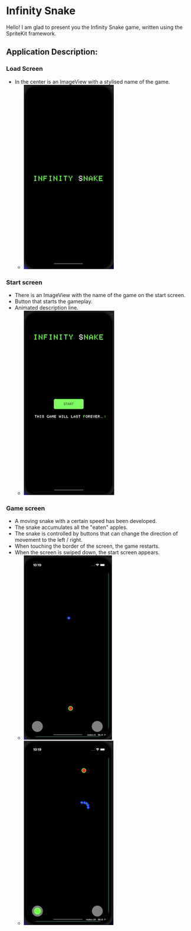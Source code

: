 # Infinity Snake

Hello! I am glad to present you the Infinity Snake game, written using the SpriteKit framework.

## Application Description:

### Load Screen
+ In the center is an ImageView with a stylised name of the game.
    + ![loadScreen](https://github.com/KovalMark/ScreenshotApp/blob/master/SI/LoadScreen.png)

### Start screen
+ There is an ImageView with the name of the game on the start screen.
+ Button that starts the gameplay.
+ Animated description line.
    + ![loadScreen](https://github.com/KovalMark/ScreenshotApp/blob/master/SI/StartScreen.png)

### Game screen
+ A moving snake with a certain speed has been developed.
+ The snake accumulates all the "eaten" apples.
+ The snake is controlled by buttons that can change the direction of movement to the left / right.
+ When touching the border of the screen, the game restarts.
+ When the screen is swiped down, the start screen appears.
    + ![loadScreen](https://github.com/KovalMark/ScreenshotApp/blob/master/SI/StartGame.png)
    + ![loadScreen](https://github.com/KovalMark/ScreenshotApp/blob/master/SI/Game.png)
